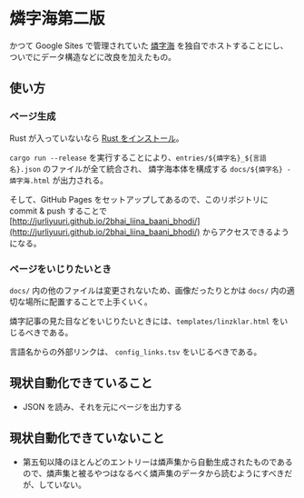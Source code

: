 # 燐字海第二版

かつて Google Sites で管理されていた [燐字海](https://sites.google.com/site/linzizihai/) を独自でホストすることにし、ついでにデータ構造などに改良を加えたもの。

## 使い方

### ページ生成

Rust が入っていないなら [Rust をインストール](https://www.rust-lang.org/ja/tools/install)。

`cargo run --release` を実行することにより、`entries/${燐字名}_${言語名}.json` のファイルが全て統合され、 燐字海本体を構成する `docs/${燐字名} - 燐字海.html` が出力される。

そして、GitHub Pages をセットアップしてあるので、このリポジトリに commit & push することで [http://jurliyuuri.github.io/2bhai_liina_baani_bhodi/](http://jurliyuuri.github.io/2bhai_liina_baani_bhodi/) からアクセスできるようになる。

### ページをいじりたいとき

`docs/` 内の他のファイルは変更されないため、画像だったりとかは `docs/` 内の適切な場所に配置することで上手くいく。

燐字記事の見た目などをいじりたいときには、`templates/linzklar.html` をいじるべきである。

言語名からの外部リンクは、 `config_links.tsv` をいじるべきである。

## 現状自動化できていること

* JSON を読み、それを元にページを出力する

## 現状自動化できていないこと

* 第五旬以降のほとんどのエントリーは燐声集から自動生成されたものであるので、燐声集と被るやつはなるべく燐声集のデータから読むようにすべきだが、していない。
